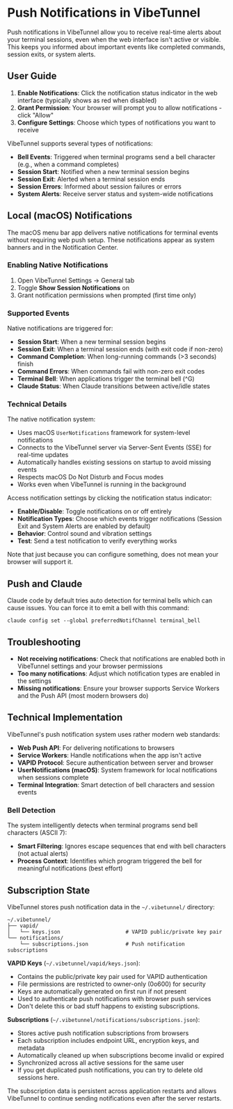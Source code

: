 # Push Notifications in VibeTunnel

Push notifications in VibeTunnel allow you to receive real-time alerts about your terminal sessions, even when the web interface isn't active or visible. This keeps you informed about important events like completed commands, session exits, or system alerts.

## User Guide

1. **Enable Notifications**: Click the notification status indicator in the web interface (typically shows as red when disabled)
2. **Grant Permission**: Your browser will prompt you to allow notifications - click "Allow"
3. **Configure Settings**: Choose which types of notifications you want to receive

VibeTunnel supports several types of notifications:

- **Bell Events**: Triggered when terminal programs send a bell character (e.g., when a command completes)
- **Session Start**: Notified when a new terminal session begins
- **Session Exit**: Alerted when a terminal session ends
- **Session Errors**: Informed about session failures or errors
- **System Alerts**: Receive server status and system-wide notifications

## Local (macOS) Notifications

The macOS menu bar app delivers native notifications for terminal events without requiring web push setup. These notifications appear as system banners and in the Notification Center.

### Enabling Native Notifications

1. Open VibeTunnel Settings → General tab
2. Toggle **Show Session Notifications** on
3. Grant notification permissions when prompted (first time only)

### Supported Events

Native notifications are triggered for:

- **Session Start**: When a new terminal session begins
- **Session Exit**: When a terminal session ends (with exit code if non-zero)  
- **Command Completion**: When long-running commands (>3 seconds) finish
- **Command Errors**: When commands fail with non-zero exit codes
- **Terminal Bell**: When applications trigger the terminal bell (^G)
- **Claude Status**: When Claude transitions between active/idle states

### Technical Details

The native notification system:
- Uses macOS `UserNotifications` framework for system-level notifications
- Connects to the VibeTunnel server via Server-Sent Events (SSE) for real-time updates
- Automatically handles existing sessions on startup to avoid missing events
- Respects macOS Do Not Disturb and Focus modes
- Works even when VibeTunnel is running in the background

Access notification settings by clicking the notification status indicator:

- **Enable/Disable**: Toggle notifications on or off entirely
- **Notification Types**: Choose which events trigger notifications (Session Exit and System Alerts are enabled by default)
- **Behavior**: Control sound and vibration settings
- **Test**: Send a test notification to verify everything works

Note that just because you can configure something, does not mean your browser will support it.

## Push and Claude

Claude code by default tries auto detection for terminal bells which can cause issues.  You can force it
to emit a bell with this command:

```
claude config set --global preferredNotifChannel terminal_bell
```

## Troubleshooting

- **Not receiving notifications**: Check that notifications are enabled both in VibeTunnel settings and your browser permissions
- **Too many notifications**: Adjust which notification types are enabled in the settings
- **Missing notifications**: Ensure your browser supports Service Workers and the Push API (most modern browsers do)

## Technical Implementation

VibeTunnel's push notification system uses rather modern web standards:

- **Web Push API**: For delivering notifications to browsers
- **Service Workers**: Handle notifications when the app isn't active
- **VAPID Protocol**: Secure authentication between server and browser
- **UserNotifications (macOS)**: System framework for local notifications when sessions complete
- **Terminal Integration**: Smart detection of bell characters and session events

### Bell Detection

The system intelligently detects when terminal programs send bell characters (ASCII 7):

- **Smart Filtering**: Ignores escape sequences that end with bell characters (not actual alerts)
- **Process Context**: Identifies which program triggered the bell for meaningful notifications (best effort)

## Subscription State

VibeTunnel stores push notification data in the `~/.vibetunnel/` directory:

```
~/.vibetunnel/
├── vapid/
│   └── keys.json                     # VAPID public/private key pair
└── notifications/
    └── subscriptions.json            # Push notification subscriptions
```

**VAPID Keys** (`~/.vibetunnel/vapid/keys.json`):
- Contains the public/private key pair used for VAPID authentication
- File permissions are restricted to owner-only (0o600) for security
- Keys are automatically generated on first run if not present
- Used to authenticate push notifications with browser push services
- Don't delete this or bad stuff happens to existing subscriptions.

**Subscriptions** (`~/.vibetunnel/notifications/subscriptions.json`):
- Stores active push notification subscriptions from browsers
- Each subscription includes endpoint URL, encryption keys, and metadata
- Automatically cleaned up when subscriptions become invalid or expired
- Synchronized across all active sessions for the same user
- If you get duplicated push notifications, you can try to delete old sessions here.

The subscription data is persistent across application restarts and allows VibeTunnel to continue sending notifications even after the server restarts.

